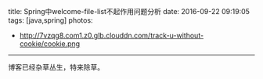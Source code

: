 title: Spring中welcome-file-list不起作用问题分析
date: 2016-09-22 09:19:05
tags: [java,spring]
photos:
- http://7vzqg8.com1.z0.glb.clouddn.com/track-u-without-cookie/cookie.png
---
博客已经杂草丛生，特来除草。
